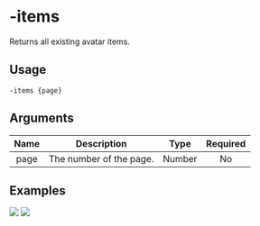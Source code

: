 # -items

Returns all existing avatar items.

## Usage

```
-items {page}
```

## Arguments

| Name | Description             | Type   | Required |
| :--: | :---------------------: | :----: | :------: |
| page | The number of the page. | Number | No       |

## Examples

![](https://user-images.githubusercontent.com/111157596/234332919-ece92771-a549-4858-91e1-ee4b74ab11e0.png)
![](https://user-images.githubusercontent.com/111157596/234332965-fde06563-26c1-4e0e-bc6e-91509753a4b5.png)